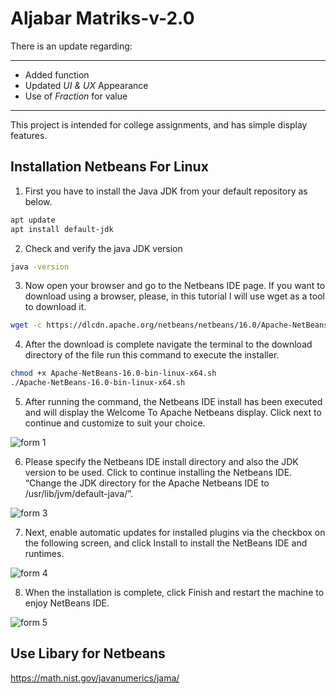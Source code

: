 # Aljabar Matriks-v-2.0
There is an update regarding:
***
* Added function
* Updated _UI & UX_ Appearance
* Use of _Fraction_ for value
***

This project is intended for college assignments, and has simple display features.
## Installation Netbeans For Linux

1. First you have to install the Java JDK from your default repository as below.

```bash
apt update
apt install default-jdk
```
2. Check and verify the java JDK version
```bash
java -version
```

3. Now open your browser and go to the Netbeans IDE page. If you want to download using a browser, please, in this tutorial I will use wget as a tool to download it.

```bash
wget -c https://dlcdn.apache.org/netbeans/netbeans/16.0/Apache-NetBeans-16.0-bin-linux-x64.sh
```

4. After the download is complete navigate the terminal to the download directory of the file run this command to execute the installer.

```bash
chmod +x Apache-NetBeans-16.0-bin-linux-x64.sh
./Apache-NetBeans-16.0-bin-linux-x64.sh
```

5. After running the command, the Netbeans IDE install has been executed and will display the Welcome To Apache Netbeans display. Click next to continue and customize to suit your choice.

![form 1](https://www.bengkelti.com/wp-content/uploads/2021/10/1.png)

6. Please specify the Netbeans IDE install directory and also the JDK version to be used. Click to continue installing the Netbeans IDE. “Change the JDK directory for the Apache Netbeans IDE to /usr/lib/jvm/default-java/”.

![form 3](https://www.bengkelti.com/wp-content/uploads/2021/10/3.png)

7. Next, enable automatic updates for installed plugins via the checkbox on the following screen, and click Install to install the NetBeans IDE and runtimes.

![form 4](https://www.bengkelti.com/wp-content/uploads/2021/10/Screenshot_2021-10-24_06-25-01.png)

8. When the installation is complete, click Finish and restart the machine to enjoy NetBeans IDE.

![form 5](https://www.bengkelti.com/wp-content/uploads/2021/10/Screenshot_2021-10-24_06-30-03.png)

## Use Libary for Netbeans
https://math.nist.gov/javanumerics/jama/


